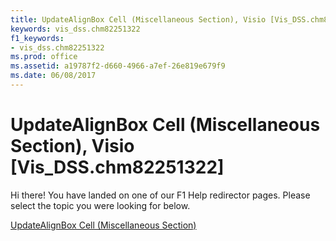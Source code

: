 ```yaml
---
title: UpdateAlignBox Cell (Miscellaneous Section), Visio [Vis_DSS.chm82251322]
keywords: vis_dss.chm82251322
f1_keywords:
- vis_dss.chm82251322
ms.prod: office
ms.assetid: a19787f2-d660-4966-a7ef-26e819e679f9
ms.date: 06/08/2017
---
```



# UpdateAlignBox Cell (Miscellaneous Section), Visio [Vis_DSS.chm82251322]

Hi there! You have landed on one of our F1 Help redirector pages. Please select the topic you were looking for below.

[UpdateAlignBox Cell (Miscellaneous Section)](http://msdn.microsoft.com/library/3e3f8dc9-203f-447d-9674-eb0be2d557d1%28Office.15%29.aspx)

